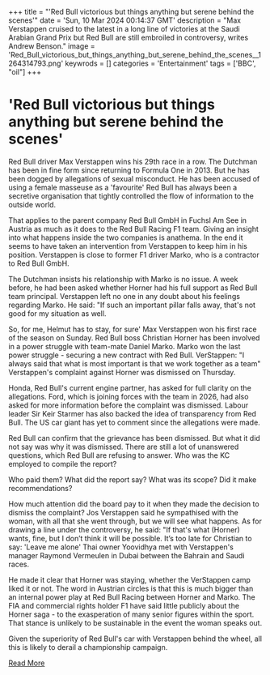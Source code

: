 +++
title = "'Red Bull victorious but things anything but serene behind the scenes'"
date = 'Sun, 10 Mar 2024 00:14:37 GMT'
description = "Max Verstappen cruised to the latest in a long line of victories at the Saudi Arabian Grand Prix but Red Bull are still embroiled in controversy, writes Andrew Benson."
image = 'Red_Bull_victorious_but_things_anything_but_serene_behind_the_scenes__1264314793.png'
keywrods =  []
categories = 'Entertainment'
tags = ['BBC', "oil"]
+++

# 'Red Bull victorious but things anything but serene behind the scenes'

Red Bull driver Max Verstappen wins his 29th race in a row.
The Dutchman has been in fine form since returning to Formula One in 2013.
But he has been dogged by allegations of sexual misconduct.
He has been accused of using a female masseuse as a 'favourite' Red Bull has always been a secretive organisation that tightly controlled the flow of information to the outside world.

That applies to the parent company Red Bull GmbH in Fuchsl Am See in Austria as much as it does to the Red Bull Racing F1 team.
Giving an insight into what happens inside the two companies is anathema.
In the end it seems to have taken an intervention from Verstappen to keep him in his position.
Verstappen is close to former F1 driver Marko, who is a contractor to Red Bull GmbH.

The Dutchman insists his relationship with Marko is no issue.
A week before, he had been asked whether Horner had his full support as Red Bull team principal.
Verstappen left no one in any doubt about his feelings regarding Marko.
He said: <bb>"If such an important pillar falls away, that<bb>'s not good for my situation as well.

So, for me, Helmut has to stay, for sure' Max Verstappen won his first race of the season on Sunday.
Red Bull boss Christian Horner has been involved in a power struggle with team-mate Daniel Marko.
Marko won the last power struggle - securing a new contract with Red Bull.
VerStappen: "I always said that what is most important is that we work together as a team" Verstappen's complaint against Horner was dismissed on Thursday.

Honda, Red Bull<bb>'s current engine partner, has asked for full clarity on the allegations.
Ford, which is joining forces with the team in 2026, had also asked for more information before the complaint was dismissed.
Labour leader Sir Keir Starmer has also backed the idea of transparency from Red Bull.
The US car giant has yet to comment since the allegations were made.

Red Bull can confirm that the grievance has been dismissed.
But what it did not say was why it was dismissed.
There are still a lot of unanswered questions, which Red Bull are refusing to answer.
Who was the KC employed to compile the report?

Who paid them?
What did the report say?
What was its scope?
Did it make recommendations?

How much attention did the board pay to it when they made the decision to dismiss the complaint?
Jos Verstappen said he sympathised with the woman, with all that she went through, but we will see what happens.
As for drawing a line under the controversy, he said: <bb>"If that<bb>'s what (Horner) wants, fine, but I don’t think it will be possible.
It’s too late for Christian to say: <bb> 'Leave me alone' Thai owner Yoovidhya met with Verstappen's manager Raymond Vermeulen in Dubai between the Bahrain and Saudi races.

He made it clear that Horner was staying, whether the VerStappen camp liked it or not.
The word in Austrian circles is that this is much bigger than an internal power play at Red Bull Racing between Horner and Marko.
The FIA and commercial rights holder F1 have said little publicly about the Horner saga - to the exasperation of many senior figures within the sport.
That stance is unlikely to be sustainable in the event the woman speaks out.

Given the superiority of Red Bull<bb>'s car with Verstappen behind the wheel, all this is likely to derail a championship campaign.


[Read More](https://www.bbc.co.uk/sport/formula1/68525859)

